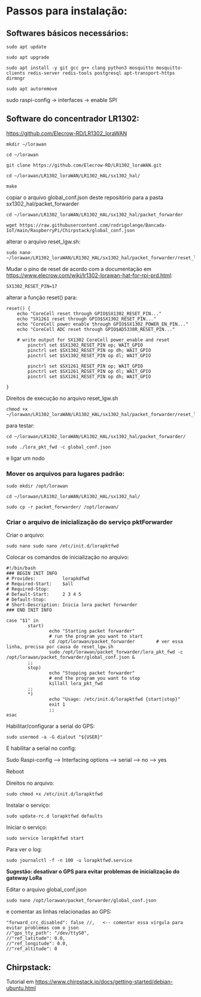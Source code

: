 # Passos para instalação:

## Softwares básicos necessários:
```
sudo apt update

sudo apt upgrade

sudo apt install -y git gcc g++ clang python3 mosquitto mosquitto-clients redis-server redis-tools postgresql apt-transport-https dirmngr

sudo apt autoremove
```

sudo raspi-config -> interfaces -> enable SPI

## Software do concentrador LR1302: 

https://github.com/Elecrow-RD/LR1302_loraWAN


```
mkdir ~/lorawan

cd ~/lorawan

git clone https://github.com/Elecrow-RD/LR1302_loraWAN.git

cd ~/lorawan/LR1302_loraWAN/LR1302_HAL/sx1302_hal/

make

```

copiar o arquivo global_conf.json deste repositório para a pasta sx1302_hal/packet_forwarder

```
cd ~/lorawan/LR1302_loraWAN/LR1302_HAL/sx1302_hal/packet_forwarder

wget https://raw.githubusercontent.com/rodrigolange/Bancada-IoT/main/RaspberryPi/Chirpstack/global_conf.json
```


alterar o arquivo reset_lgw.sh:

```
sudo nano ~/lorawan/LR1302_loraWAN/LR1302_HAL/sx1302_hal/packet_forwarder/reset_lgw.sh
```

Mudar o pino de reset de acordo com a documentação em https://www.elecrow.com/wiki/lr1302-lorawan-hat-for-rpi-prd.html:

```
SX1302_RESET_PIN=17
```

alterar a função reset() para:

```
reset() {
    echo "CoreCell reset through GPIO$SX1302_RESET_PIN..."
    echo "SX1261 reset through GPIO$SX1302_RESET_PIN..."
    echo "CoreCell power enable through GPIO$SX1302_POWER_EN_PIN..."
    echo "CoreCell ADC reset through GPIO$AD5338R_RESET_PIN..."

    # write output for SX1302 CoreCell power_enable and reset
        pinctrl set $SX1302_RESET_PIN op; WAIT_GPIO
        pinctrl set $SX1302_RESET_PIN op dh; WAIT_GPIO
        pinctrl set $SX1302_RESET_PIN op dl; WAIT_GPIO

        pinctrl set $SX1261_RESET_PIN op; WAIT_GPIO
        pinctrl set $SX1261_RESET_PIN op dl; WAIT_GPIO
        pinctrl set $SX1261_RESET_PIN op dh; WAIT_GPIO

}
```

Direitos de execução no arquivo reset_lgw.sh

```
chmod +x ~/lorawan/LR1302_loraWAN/LR1302_HAL/sx1302_hal/packet_forwarder/reset_lgw.sh
```


para testar: 

```
cd ~/lorawan/LR1302_loraWAN/LR1302_HAL/sx1302_hal/packet_forwarder/

sudo ./lora_pkt_fwd -c global_conf.json 
```
e ligar um nodo

### Mover os arquivos para lugares padrão:

```
sudo mkdir /opt/lorawan

cd ~/lorawan/LR1302_loraWAN/LR1302_HAL/sx1302_hal/

sudo cp -r packet_forwarder/ /opt/lorawan/
```

### Criar o arquivo de inicialização do serviço pktForwarder

Criar o arquivo:

```
sudo nano sudo nano /etc/init.d/lorapktfwd
```

Colocar os comandos de inicialização no arquivo:

```
#!/bin/bash
### BEGIN INIT INFO
# Provides:          lorapkdfwd
# Required-Start:    $all
# Required-Stop:
# Default-Start:     2 3 4 5
# Default-Stop:
# Short-Description: Inicia lora packet forwarder
### END INIT INFO

case "$1" in
        start)
                echo "Starting packet forwarder"
                # run the program you want to start
                cd /opt/lorawan/packet_forwarder        # ver essa linha, precisa por causa do reset_lgw.sh
                sudo /opt/lorawan/packet_forwarder/lora_pkt_fwd -c /opt/lorawan/packet_forwarder/global_conf.json &
        ;;
        stop)
                echo "Stopping packet forwarder"
                # end the program you want to stop
                killall lora_pkt_fwd
        ;;
        *)
                echo "Usage: /etc/init.d/lorapktfwd {start|stop}"
                exit 1
                ;;
esac
```

Habilitar/configurar a serial do GPS:

```
sudo usermod -a -G dialout "${USER}"
```

E habilitar a serial no config:

Sudo Raspi-config —> Interfacing options —> serial —> no —> yes

Reboot



Direitos no arquivo:

```
sudo chmod +x /etc/init.d/lorapktfwd
```

Instalar o serviço:

```
sudo update-rc.d lorapktfwd defaults
```

Iniciar o serviço:

```
sudo service lorapktfwd start
```

Para ver o log:

```
sudo journalctl -f -n 100 -u lorapktfwd.service
```

**Sugestão: desativar o GPS para evitar problemas de inicialização do gateway LoRa**

Editar o arquivo global_conf.json

```
sudo nano /opt/lorawan/packet_forwarder/global_conf.json
```

e comentar as linhas relacionadas ao GPS:

```
"forward_crc_disabled": false //,   <-- comentar essa vírgula para evitar problemas com o json
//"gps_tty_path": "/dev/ttyS0",
//"ref_latitude": 0.0,
//"ref_longitude": 0.0,
//"ref_altitude": 0
```


## Chirpstack:

Tutorial em https://www.chirpstack.io/docs/getting-started/debian-ubuntu.html




